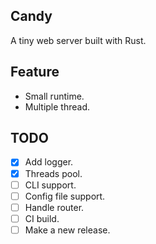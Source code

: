 ## Candy

A tiny web server built with Rust.

## Feature

- Small runtime.
- Multiple thread.

## TODO

- [x] Add logger.
- [x] Threads pool.
- [ ] CLI support.
- [ ] Config file support.
- [ ] Handle router.
- [ ] CI build.
- [ ] Make a new release.
